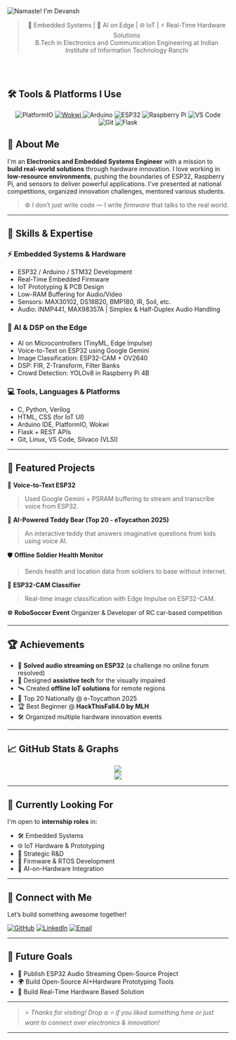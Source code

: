 <!-- README.md -->

<picture>
  <source media="(prefers-color-scheme: light)" srcset="https://capsule-render.vercel.app/api?type=blur&height=250&color=gradient&text=🙏Namaste!%20I%20am%20Devansh%20Varshney&desc=Electronics%20Engineer%20|%20Innovator%20|%20IoT%20Enthusiast&descAlign=72&descAlignY=50&fontAlign=51&fontAlignY=30&fontColor=000000&fontSize=48">
  <source media="(prefers-color-scheme: dark)" srcset="https://capsule-render.vercel.app/api?type=blur&height=250&color=gradient&text=🙏Namaste!%20I%20am%20Devansh%20Varshney&fontAlign=51&fontAlignY=30&desc=Electronics%20Engineer%20|%20Innovator%20|%20IoT%20Enthusiast&descAlign=72&descAlignY=50&fontSize=48&reversal=false">
  <img alt="Namaste! I'm Devansh" src="https://capsule-render.vercel.app/api?type=blur&height=250&color=gradient&text=🙏Namaste!%20I%20am%20Devansh%20Varshney&fontAlign=51&fontAlignY=30&desc=Electronics%20Engineer%20|%20Innovator%20|%20IoT%20Enthusiast&descAlign=72&descAlignY=50&fontSize=48&reversal=false">
</picture>



><div align = "center"> 🔌 Embedded Systems | 🧠 AI on Edge | 🌐 IoT | ⚡ Real-Time Hardware Solutions<br>
> B.Tech in Electronics and Communication Engineering at Indian Institute of Information Technology Ranchi</div>
<br>
<br>

## 🛠️ Tools & Platforms I Use

<p align="center">
  <!-- PlatformIO -->
  <img src="https://img.shields.io/badge/PlatformIO-000000?style=for-the-badge&logo=platformio&logoColor=white" alt="PlatformIO"/>

  <!-- Wokwi (custom image, as no official shield exists) -->
  <a href="https://wokwi.com/">
    <img src="https://img.shields.io/badge/Wokwi-Simulator-27AE60?style=for-the-badge&logo=codeforces&logoColor=white" alt="Wokwi" />
  </a>

  <!-- Arduino -->
  <img src="https://img.shields.io/badge/Arduino-00979D?style=for-the-badge&logo=arduino&logoColor=white" alt="Arduino" />

  <!-- ESP32 -->
  <img src="https://img.shields.io/badge/ESP32-Microcontroller-E7352C?style=for-the-badge&logo=espressif&logoColor=white" alt="ESP32" />

  <!-- Raspberry Pi -->
  <img src="https://img.shields.io/badge/Raspberry%20Pi-C51A4A?style=for-the-badge&logo=raspberrypi&logoColor=white" alt="Raspberry Pi" />

  <!-- VS Code -->
  <img src="https://img.shields.io/badge/VS%20Code-007ACC?style=for-the-badge&logo=visual-studio-code&logoColor=white" alt="VS Code" />

  <!-- Git -->
  <img src="https://img.shields.io/badge/Git-F05032?style=for-the-badge&logo=git&logoColor=white" alt="Git" />

  <!-- Flask -->
  <img src="https://img.shields.io/badge/Flask-000000?style=for-the-badge&logo=flask&logoColor=white" alt="Flask" />
</p>

<h2>🔧 About Me
</h2>
<p>
I'm an <b>Electronics and Embedded Systems Engineer</b> with a mission to <b>build real-world solutions</b> through hardware innovation. I love working in <b>low-resource environments</b>, pushing the boundaries of ESP32, Raspberry Pi, and sensors to deliver powerful applications. 
I've presented at national competitions, organized innovation challenges, mentored various students.
  
> ⚙️ I don’t just write code — I write *firmware* that talks to the real world.</p>

---

## 🚀 Skills & Expertise

### ⚡ Embedded Systems & Hardware
- ESP32 / Arduino / STM32 Development  
- Real-Time Embedded Firmware  
- IoT Prototyping & PCB Design  
- Low-RAM Buffering for Audio/Video  
- Sensors: MAX30102, DS18B20, BMP180, IR, Soil, etc.  
- Audio: INMP441, MAX98357A | Simplex & Half-Duplex Audio Handling

### 🤖 AI & DSP on the Edge
- AI on Microcontrollers (TinyML, Edge Impulse)  
- Voice-to-Text on ESP32 using Google Gemini  
- Image Classification: ESP32-CAM + OV2640  
- DSP: FIR, Z-Transform, Filter Banks  
- Crowd Detection: YOLOv8 in Raspberry Pi 4B

### 💻 Tools, Languages & Platforms
- C, Python, Verilog  
- HTML, CSS (for IoT UI)  
- Arduino IDE, PlatformIO, Wokwi  
- Flask + REST APIs  
- Git, Linux, VS Code, Silvaco (VLSI)

---

## 🔬 Featured Projects

📢 **Voice-to-Text ESP32**  
> Used Google Gemini + PSRAM buffering to stream and transcribe voice from ESP32.  

🧸 **AI-Powered Teddy Bear (Top 20 - eToycathon 2025)**  
> An interactive teddy that answers imaginative questions from kids using voice AI.  

🛡️ **Offline Soldier Health Monitor**  
> Sends health and location data from soldiers to base without internet.  


📸 **ESP32-CAM Classifier**  
> Real-time image classification with Edge Impulse on ESP32-CAM.

⚽ **RoboSoccer Event** Organizer & Developer of RC car-based competition

---

## 🏆 Achievements

- 🥇 **Solved audio streaming on ESP32** (a challenge no online forum resolved)
- 🎯 Designed **assistive tech** for the visually impaired
- 🛰️ Created **offline IoT solutions** for remote regions
- 🧠 Top 20 Nationally @ e-Toycathon 2025
- 🏆 Best Beginner @ **HackThisFall4.0 by MLH**
- 🛠️ Organized multiple hardware innovation events

---

## 📈 GitHub Stats & Graphs

<p align="center">
  <img src="https://github-readme-stats.vercel.app/api?username=devanshvarshney&show_icons=true&theme=radical" />
  <br/>
  <img src="https://github-readme-stats.vercel.app/api/top-langs/?username=devanshvarshney&layout=compact&theme=highcontrast" />
</p>

---

## 🎯 Currently Looking For

I'm open to **internship roles** in:

- 🛠️ Embedded Systems
- 🌐 IoT Hardware & Prototyping
- 🧪 Strategic R&D
- 🧩 Firmware & RTOS Development
- 🧠 AI-on-Hardware Integration

---

## 🤝 Connect with Me

Let’s build something awesome together!

[![GitHub](https://img.shields.io/badge/GitHub-000000?style=for-the-badge&logo=github&logoColor=white)](https://github.com/devanshvarshney)
[![LinkedIn](https://img.shields.io/badge/LinkedIn-0077B5?style=for-the-badge&logo=linkedin&logoColor=white)](https://linkedin.com/in/devanshvarshney)
[![Email](https://img.shields.io/badge/Email-D14836?style=for-the-badge&logo=gmail&logoColor=white)](mailto:varshneydevansh2003@gmail.com)
<!--[![Portfolio](https://img.shields.io/badge/Portfolio-FF5722?style=for-the-badge&logo=firefox-browser&logoColor=white)](https://yourportfolio.com)-->

---

## 🎯 Future Goals

- 🎤 Publish ESP32 Audio Streaming Open-Source Project  
- 🌍 Build Open-Source AI+Hardware Prototyping Tools  
- 🤖 Build Real-Time Hardware Based Solution

---

> ⭐ *Thanks for visiting! Drop a ⭐ if you liked something here or just want to connect over electronics & innovation!*

---
